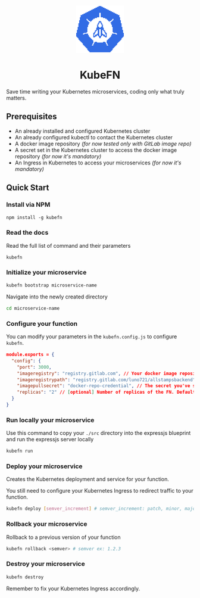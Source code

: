 <p align="center">
  <img src="./assets/Kubefn.gif" height="128">
  <h1 align="center">KubeFN</h1>
</p>

Save time writing your Kubernetes microservices, coding only what truly matters.

## Prerequisites

- An already installed and configured Kubernetes cluster
- An already configured kubectl to contact the Kubernetes cluster
- A docker image repository *(for now tested only with GitLab image repo)*
- A secret set in the Kubernetes cluster to access the docker image repository *(for now it's mandatory)*
- An Ingress in Kubernetes to access your microservices *(for now it's mandatory)*

## Quick Start

### Install via NPM

```
npm install -g kubefn
```

### Read the docs

Read the full list of command and their parameters

```
kubefn
```

### Initialize your microservice

```bash
kubefn bootstrap microservice-name
```

Navigate into the newly created directory

```bash
cd microservice-name
```

### Configure your function

You can modify your parameters in the `kubefn.config.js` to configure `kubefn`.

```json
module.exports = {
  "config": {
    "port": 3000,
    "imageregistry": "registry.gitlab.com", // Your docker image repository
    "imageregistrypath": "registry.gitlab.com/luno721/allstampsbackend", // The path where you want to save your image
    "imagepullsecret": "docker-repo-credential", // The secret you've set up in your kubernetes cluster to access to image repository
    "replicas": "2" // [optional] Number of replicas of the FN. Default: 2
  }
}
```

### Run locally your microservice

Use this command to copy your `./src` directory into the expressjs blueprint and run the expressjs server locally

```bash
kubefn run
```

### Deploy your microservice

Creates the Kubernetes deployment and service for your function.

You still need to configure your Kubernetes Ingress to redirect traffic to your function.

```bash
kubefn deploy [semver_increment] # semver_increment: patch, minor, major
```

### Rollback your microservice

Rollback to a previous version of your function

```bash
kubefn rollback <semver> # semver ex: 1.2.3
```

### Destroy your microservice

```bash
kubefn destroy
```

Remember to fix your Kubernetes Ingress accordingly.
